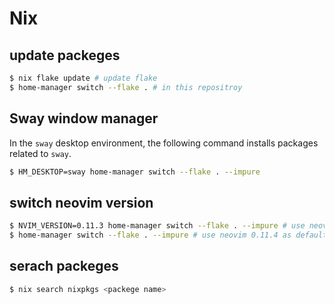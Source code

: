 # Nix

## update packeges

```bash
$ nix flake update # update flake
$ home-manager switch --flake . # in this repositroy
```

## Sway window manager

In the `sway` desktop environment, the following command installs packages related to `sway`.

```bash
$ HM_DESKTOP=sway home-manager switch --flake . --impure
```

## switch neovim version

```bash
$ NVIM_VERSION=0.11.3 home-manager switch --flake . --impure # use neovim 0.11.3
$ home-manager switch --flake . --impure # use neovim 0.11.4 as default
```

## serach packeges

```bash
$ nix search nixpkgs <packege name>
```
